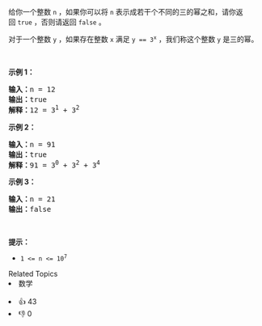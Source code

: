 <p>给你一个整数&nbsp;<code>n</code>&nbsp;，如果你可以将&nbsp;<code>n</code>&nbsp;表示成若干个不同的三的幂之和，请你返回&nbsp;<code>true</code>&nbsp;，否则请返回 <code>false</code>&nbsp;。</p>

<p>对于一个整数 <code>y</code>&nbsp;，如果存在整数 <code>x</code>&nbsp;满足 <code>y == 3<sup>x</sup></code>&nbsp;，我们称这个整数 <code>y</code>&nbsp;是三的幂。</p>

<p>&nbsp;</p>

<p><strong>示例 1：</strong></p>

<pre><b>输入：</b>n = 12
<b>输出：</b>true
<b>解释：</b>12 = 3<sup>1</sup> + 3<sup>2</sup>
</pre>

<p><strong>示例 2：</strong></p>

<pre><b>输入：</b>n = 91
<b>输出：</b>true
<b>解释：</b>91 = 3<sup>0</sup> + 3<sup>2</sup> + 3<sup>4</sup>
</pre>

<p><strong>示例 3：</strong></p>

<pre><b>输入：</b>n = 21
<b>输出：</b>false
</pre>

<p>&nbsp;</p>

<p><strong>提示：</strong></p>

<ul> 
 <li><code>1 &lt;= n &lt;= 10<sup>7</sup></code></li> 
</ul>

<div><div>Related Topics</div><div><li>数学</li></div></div><br><div><li>👍 43</li><li>👎 0</li></div>